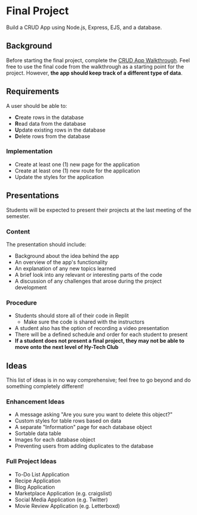 # Final Project
Build a CRUD App using Node.js, Express, EJS, and a database.

## Background
Before starting the final project, complete the [CRUD App Walkthrough](../FullCrudAppReplDb/CrudAppWalkthrough.md). Feel free to use the final code from the walkthrough as a starting point for the project. However, **the app should keep track of a different type of data**.

## Requirements
A user should be able to:
- **C**reate rows in the database
- **R**ead data from the database
- **U**pdate existing rows in the database
- **D**elete rows from the database

### Implementation
- Create at least one (1) new page for the application
- Create at least one (1) new route for the application
- Update the styles for the application

## Presentations
Students will be expected to present their projects at the last meeting of the semester.

### Content
The presentation should include:

- Background about the idea behind the app
- An overview of the app's functionality
- An explanation of any new topics learned
- A brief look into any relevant or interesting parts of the code
- A discussion of any challenges that arose during the project development

### Procedure

- Students should store all of their code in Replit
    - Make sure the code is shared with the instructors
- A student also has the option of recording a video presentation
- There will be a defined schedule and order for each student to present
- **If a student does not present a final project, they may not be able to move onto the next level of Hy-Tech Club**

## Ideas
This list of ideas is in no way comprehensive; feel free to go beyond and do something completely different!

### Enhancement Ideas
- A message asking "Are you sure you want to delete this object?"
- Custom styles for table rows based on data
- A separate "Information" page for each database object
- Sortable data table
- Images for each database object
- Preventing users from adding duplicates to the database

### Full Project Ideas
- To-Do List Application
- Recipe Application
- Blog Application
- Marketplace Application (e.g. craigslist)
- Social Media Application (e.g. Twitter)
- Movie Review Application (e.g. Letterboxd)
